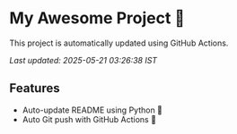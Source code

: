 # My Awesome Project 🚀

This project is automatically updated using GitHub Actions.

_Last updated: 2025-05-21 03:26:38 IST_

## Features
- Auto-update README using Python 🐍
- Auto Git push with GitHub Actions 🤖
